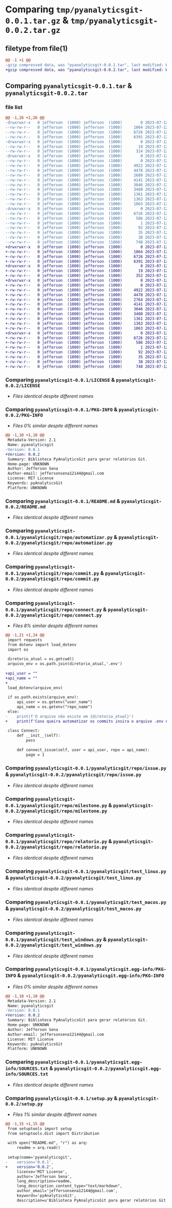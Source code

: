 # Comparing `tmp/pyanalyticsgit-0.0.1.tar.gz` & `tmp/pyanalyticsgit-0.0.2.tar.gz`

## filetype from file(1)

```diff
@@ -1 +1 @@
-gzip compressed data, was "pyanalyticsgit-0.0.1.tar", last modified: Wed Jul 12 13:20:09 2023, max compression
+gzip compressed data, was "pyanalyticsgit-0.0.2.tar", last modified: Wed Jul 12 15:38:08 2023, max compression
```

## Comparing `pyanalyticsgit-0.0.1.tar` & `pyanalyticsgit-0.0.2.tar`

### file list

```diff
@@ -1,26 +1,26 @@
-drwxrwxr-x   0 jefferson  (1000) jefferson  (1000)        0 2023-07-12 13:20:09.668517 pyanalyticsgit-0.0.1/
--rw-rw-r--   0 jefferson  (1000) jefferson  (1000)     1064 2023-07-12 01:24:27.000000 pyanalyticsgit-0.0.1/LICENSE
--rw-rw-r--   0 jefferson  (1000) jefferson  (1000)     6726 2023-07-12 13:20:09.668517 pyanalyticsgit-0.0.1/PKG-INFO
--rw-rw-r--   0 jefferson  (1000) jefferson  (1000)     6391 2023-07-12 13:13:13.000000 pyanalyticsgit-0.0.1/README.md
-drwxrwxr-x   0 jefferson  (1000) jefferson  (1000)        0 2023-07-12 13:20:09.668517 pyanalyticsgit-0.0.1/pyanalyticsgit/
--rw-rw-r--   0 jefferson  (1000) jefferson  (1000)       19 2023-07-12 13:14:32.000000 pyanalyticsgit-0.0.1/pyanalyticsgit/__init__.py
--rw-rw-r--   0 jefferson  (1000) jefferson  (1000)      314 2023-07-12 02:11:31.000000 pyanalyticsgit-0.0.1/pyanalyticsgit/monitoramento.py
-drwxrwxr-x   0 jefferson  (1000) jefferson  (1000)        0 2023-07-12 13:20:09.668517 pyanalyticsgit-0.0.1/pyanalyticsgit/repo/
--rw-rw-r--   0 jefferson  (1000) jefferson  (1000)        0 2023-07-12 01:24:27.000000 pyanalyticsgit-0.0.1/pyanalyticsgit/repo/__init__.py
--rw-rw-r--   0 jefferson  (1000) jefferson  (1000)     4922 2023-07-12 13:03:28.000000 pyanalyticsgit-0.0.1/pyanalyticsgit/repo/automatizar.py
--rw-rw-r--   0 jefferson  (1000) jefferson  (1000)     4478 2023-07-12 01:24:27.000000 pyanalyticsgit-0.0.1/pyanalyticsgit/repo/commit.py
--rw-rw-r--   0 jefferson  (1000) jefferson  (1000)     2689 2023-07-12 01:24:27.000000 pyanalyticsgit-0.0.1/pyanalyticsgit/repo/connect.py
--rw-rw-r--   0 jefferson  (1000) jefferson  (1000)     4141 2023-07-12 01:24:27.000000 pyanalyticsgit-0.0.1/pyanalyticsgit/repo/issue.py
--rw-rw-r--   0 jefferson  (1000) jefferson  (1000)     3046 2023-07-12 01:24:27.000000 pyanalyticsgit-0.0.1/pyanalyticsgit/repo/milestone.py
--rw-rw-r--   0 jefferson  (1000) jefferson  (1000)     3408 2023-07-12 01:24:27.000000 pyanalyticsgit-0.0.1/pyanalyticsgit/repo/relatorio.py
--rw-rw-r--   0 jefferson  (1000) jefferson  (1000)     1361 2023-07-12 02:10:21.000000 pyanalyticsgit-0.0.1/pyanalyticsgit/test_linux.py
--rw-rw-r--   0 jefferson  (1000) jefferson  (1000)     1363 2023-07-12 02:10:19.000000 pyanalyticsgit-0.0.1/pyanalyticsgit/test_macos.py
--rw-rw-r--   0 jefferson  (1000) jefferson  (1000)     1063 2023-07-12 02:10:18.000000 pyanalyticsgit-0.0.1/pyanalyticsgit/test_windows.py
-drwxrwxr-x   0 jefferson  (1000) jefferson  (1000)        0 2023-07-12 13:20:09.668517 pyanalyticsgit-0.0.1/pyanalyticsgit.egg-info/
--rw-rw-r--   0 jefferson  (1000) jefferson  (1000)     6726 2023-07-12 13:20:09.000000 pyanalyticsgit-0.0.1/pyanalyticsgit.egg-info/PKG-INFO
--rw-rw-r--   0 jefferson  (1000) jefferson  (1000)      586 2023-07-12 13:20:09.000000 pyanalyticsgit-0.0.1/pyanalyticsgit.egg-info/SOURCES.txt
--rw-rw-r--   0 jefferson  (1000) jefferson  (1000)        1 2023-07-12 13:20:09.000000 pyanalyticsgit-0.0.1/pyanalyticsgit.egg-info/dependency_links.txt
--rw-rw-r--   0 jefferson  (1000) jefferson  (1000)       92 2023-07-12 13:20:09.000000 pyanalyticsgit-0.0.1/pyanalyticsgit.egg-info/requires.txt
--rw-rw-r--   0 jefferson  (1000) jefferson  (1000)       35 2023-07-12 13:20:09.000000 pyanalyticsgit-0.0.1/pyanalyticsgit.egg-info/top_level.txt
--rw-rw-r--   0 jefferson  (1000) jefferson  (1000)       38 2023-07-12 13:20:09.668517 pyanalyticsgit-0.0.1/setup.cfg
--rw-rw-r--   0 jefferson  (1000) jefferson  (1000)      748 2023-07-12 13:19:11.000000 pyanalyticsgit-0.0.1/setup.py
+drwxrwxr-x   0 jefferson  (1000) jefferson  (1000)        0 2023-07-12 15:38:08.722398 pyanalyticsgit-0.0.2/
+-rw-rw-r--   0 jefferson  (1000) jefferson  (1000)     1064 2023-07-12 01:24:27.000000 pyanalyticsgit-0.0.2/LICENSE
+-rw-rw-r--   0 jefferson  (1000) jefferson  (1000)     6726 2023-07-12 15:38:08.722398 pyanalyticsgit-0.0.2/PKG-INFO
+-rw-rw-r--   0 jefferson  (1000) jefferson  (1000)     6391 2023-07-12 15:34:48.000000 pyanalyticsgit-0.0.2/README.md
+drwxrwxr-x   0 jefferson  (1000) jefferson  (1000)        0 2023-07-12 15:38:08.718398 pyanalyticsgit-0.0.2/pyanalyticsgit/
+-rw-rw-r--   0 jefferson  (1000) jefferson  (1000)       19 2023-07-12 13:14:32.000000 pyanalyticsgit-0.0.2/pyanalyticsgit/__init__.py
+-rw-rw-r--   0 jefferson  (1000) jefferson  (1000)      352 2023-07-12 15:35:42.000000 pyanalyticsgit-0.0.2/pyanalyticsgit/monitoramento.py
+drwxrwxr-x   0 jefferson  (1000) jefferson  (1000)        0 2023-07-12 15:38:08.722398 pyanalyticsgit-0.0.2/pyanalyticsgit/repo/
+-rw-rw-r--   0 jefferson  (1000) jefferson  (1000)        0 2023-07-12 01:24:27.000000 pyanalyticsgit-0.0.2/pyanalyticsgit/repo/__init__.py
+-rw-rw-r--   0 jefferson  (1000) jefferson  (1000)     4922 2023-07-12 15:34:48.000000 pyanalyticsgit-0.0.2/pyanalyticsgit/repo/automatizar.py
+-rw-rw-r--   0 jefferson  (1000) jefferson  (1000)     4478 2023-07-12 01:24:27.000000 pyanalyticsgit-0.0.2/pyanalyticsgit/repo/commit.py
+-rw-rw-r--   0 jefferson  (1000) jefferson  (1000)     2764 2023-07-12 15:35:18.000000 pyanalyticsgit-0.0.2/pyanalyticsgit/repo/connect.py
+-rw-rw-r--   0 jefferson  (1000) jefferson  (1000)     4141 2023-07-12 01:24:27.000000 pyanalyticsgit-0.0.2/pyanalyticsgit/repo/issue.py
+-rw-rw-r--   0 jefferson  (1000) jefferson  (1000)     3046 2023-07-12 01:24:27.000000 pyanalyticsgit-0.0.2/pyanalyticsgit/repo/milestone.py
+-rw-rw-r--   0 jefferson  (1000) jefferson  (1000)     3408 2023-07-12 01:24:27.000000 pyanalyticsgit-0.0.2/pyanalyticsgit/repo/relatorio.py
+-rw-rw-r--   0 jefferson  (1000) jefferson  (1000)     1361 2023-07-12 15:34:48.000000 pyanalyticsgit-0.0.2/pyanalyticsgit/test_linux.py
+-rw-rw-r--   0 jefferson  (1000) jefferson  (1000)     1363 2023-07-12 15:34:48.000000 pyanalyticsgit-0.0.2/pyanalyticsgit/test_macos.py
+-rw-rw-r--   0 jefferson  (1000) jefferson  (1000)     1063 2023-07-12 15:34:48.000000 pyanalyticsgit-0.0.2/pyanalyticsgit/test_windows.py
+drwxrwxr-x   0 jefferson  (1000) jefferson  (1000)        0 2023-07-12 15:38:08.722398 pyanalyticsgit-0.0.2/pyanalyticsgit.egg-info/
+-rw-rw-r--   0 jefferson  (1000) jefferson  (1000)     6726 2023-07-12 15:38:08.000000 pyanalyticsgit-0.0.2/pyanalyticsgit.egg-info/PKG-INFO
+-rw-rw-r--   0 jefferson  (1000) jefferson  (1000)      586 2023-07-12 15:38:08.000000 pyanalyticsgit-0.0.2/pyanalyticsgit.egg-info/SOURCES.txt
+-rw-rw-r--   0 jefferson  (1000) jefferson  (1000)        1 2023-07-12 15:38:08.000000 pyanalyticsgit-0.0.2/pyanalyticsgit.egg-info/dependency_links.txt
+-rw-rw-r--   0 jefferson  (1000) jefferson  (1000)       92 2023-07-12 15:38:08.000000 pyanalyticsgit-0.0.2/pyanalyticsgit.egg-info/requires.txt
+-rw-rw-r--   0 jefferson  (1000) jefferson  (1000)       35 2023-07-12 15:38:08.000000 pyanalyticsgit-0.0.2/pyanalyticsgit.egg-info/top_level.txt
+-rw-rw-r--   0 jefferson  (1000) jefferson  (1000)       38 2023-07-12 15:38:08.722398 pyanalyticsgit-0.0.2/setup.cfg
+-rw-rw-r--   0 jefferson  (1000) jefferson  (1000)      748 2023-07-12 15:36:56.000000 pyanalyticsgit-0.0.2/setup.py
```

### Comparing `pyanalyticsgit-0.0.1/LICENSE` & `pyanalyticsgit-0.0.2/LICENSE`

 * *Files identical despite different names*

### Comparing `pyanalyticsgit-0.0.1/PKG-INFO` & `pyanalyticsgit-0.0.2/PKG-INFO`

 * *Files 0% similar despite different names*

```diff
@@ -1,10 +1,10 @@
 Metadata-Version: 2.1
 Name: pyanalyticsgit
-Version: 0.0.1
+Version: 0.0.2
 Summary: Biblioteca PyAnalyticsGit para gerar relatórios Git.
 Home-page: UNKNOWN
 Author: Jefferson Sena
 Author-email: jeffersonsena12144@gmail.com
 License: MIT License
 Keywords: pyAnalyticsGit
 Platform: UNKNOWN
```

### Comparing `pyanalyticsgit-0.0.1/README.md` & `pyanalyticsgit-0.0.2/README.md`

 * *Files identical despite different names*

### Comparing `pyanalyticsgit-0.0.1/pyanalyticsgit/repo/automatizar.py` & `pyanalyticsgit-0.0.2/pyanalyticsgit/repo/automatizar.py`

 * *Files identical despite different names*

### Comparing `pyanalyticsgit-0.0.1/pyanalyticsgit/repo/commit.py` & `pyanalyticsgit-0.0.2/pyanalyticsgit/repo/commit.py`

 * *Files identical despite different names*

### Comparing `pyanalyticsgit-0.0.1/pyanalyticsgit/repo/connect.py` & `pyanalyticsgit-0.0.2/pyanalyticsgit/repo/connect.py`

 * *Files 8% similar despite different names*

```diff
@@ -1,21 +1,24 @@
 import requests
 from dotenv import load_dotenv
 import os
 
 diretorio_atual = os.getcwd()
 arquivo_env = os.path.join(diretorio_atual,'.env')
 
+api_user = ""
+api_name = ""
+
 load_dotenv(arquivo_env)
 
 if os.path.exists(arquivo_env):
     api_user = os.getenv("user_name")
     api_name = os.getenv("repo_name")
 else:
-    print(f'O arquivo não existe em {diretorio_atual}')
+    print(f'Caso queira automatizar os commits insira o arquivo .env no diretório {diretorio_atual}')
 
 class Connect:
     def __init__(self):
         pass
 
     def connect_issue(self, user = api_user, repo = api_name):
         page = 1
```

### Comparing `pyanalyticsgit-0.0.1/pyanalyticsgit/repo/issue.py` & `pyanalyticsgit-0.0.2/pyanalyticsgit/repo/issue.py`

 * *Files identical despite different names*

### Comparing `pyanalyticsgit-0.0.1/pyanalyticsgit/repo/milestone.py` & `pyanalyticsgit-0.0.2/pyanalyticsgit/repo/milestone.py`

 * *Files identical despite different names*

### Comparing `pyanalyticsgit-0.0.1/pyanalyticsgit/repo/relatorio.py` & `pyanalyticsgit-0.0.2/pyanalyticsgit/repo/relatorio.py`

 * *Files identical despite different names*

### Comparing `pyanalyticsgit-0.0.1/pyanalyticsgit/test_linux.py` & `pyanalyticsgit-0.0.2/pyanalyticsgit/test_linux.py`

 * *Files identical despite different names*

### Comparing `pyanalyticsgit-0.0.1/pyanalyticsgit/test_macos.py` & `pyanalyticsgit-0.0.2/pyanalyticsgit/test_macos.py`

 * *Files identical despite different names*

### Comparing `pyanalyticsgit-0.0.1/pyanalyticsgit/test_windows.py` & `pyanalyticsgit-0.0.2/pyanalyticsgit/test_windows.py`

 * *Files identical despite different names*

### Comparing `pyanalyticsgit-0.0.1/pyanalyticsgit.egg-info/PKG-INFO` & `pyanalyticsgit-0.0.2/pyanalyticsgit.egg-info/PKG-INFO`

 * *Files 0% similar despite different names*

```diff
@@ -1,10 +1,10 @@
 Metadata-Version: 2.1
 Name: pyanalyticsgit
-Version: 0.0.1
+Version: 0.0.2
 Summary: Biblioteca PyAnalyticsGit para gerar relatórios Git.
 Home-page: UNKNOWN
 Author: Jefferson Sena
 Author-email: jeffersonsena12144@gmail.com
 License: MIT License
 Keywords: pyAnalyticsGit
 Platform: UNKNOWN
```

### Comparing `pyanalyticsgit-0.0.1/pyanalyticsgit.egg-info/SOURCES.txt` & `pyanalyticsgit-0.0.2/pyanalyticsgit.egg-info/SOURCES.txt`

 * *Files identical despite different names*

### Comparing `pyanalyticsgit-0.0.1/setup.py` & `pyanalyticsgit-0.0.2/setup.py`

 * *Files 1% similar despite different names*

```diff
@@ -1,15 +1,15 @@
 from setuptools import setup
 from setuptools.dist import Distribution
 
 with open("README.md", "r") as arq:
     readme = arq.read()
 
 setup(name='pyanalyticsgit',
-    version='0.0.1',
+    version='0.0.2',
     license='MIT License',
     author='Jefferson Sena',
     long_description=readme,
     long_description_content_type="text/markdown",
     author_email='jeffersonsena12144@gmail.com',
     keywords='pyAnalyticsGit',
     description=u'Biblioteca PyAnalyticsGit para gerar relatórios Git.',
```


